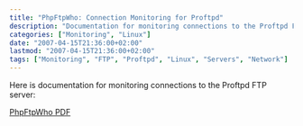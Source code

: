 ```yaml
---
title: "PhpFtpWho: Connection Monitoring for Proftpd"
description: "Documentation for monitoring connections to the Proftpd FTP server."
categories: ["Monitoring", "Linux"]
date: "2007-04-15T21:36:00+02:00"
lastmod: "2007-04-15T21:36:00+02:00"
tags: ["Monitoring", "FTP", "Proftpd", "Linux", "Servers", "Network"]
---
```


Here is documentation for monitoring connections to the Proftpd FTP server:

[PhpFtpWho PDF](../../../static/pdf/phpftpwho.pdf)
